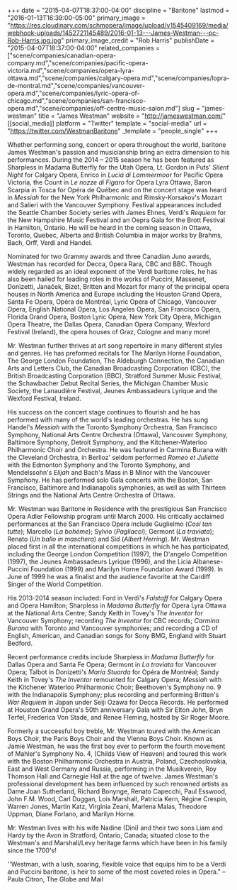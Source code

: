 +++
date = "2015-04-07T18:37:00-04:00"
discipline = "Baritone"
lastmod = "2016-01-13T16:39:00-05:00"
primary_image = "https://res.cloudinary.com/schmopera/image/upload/v1545409169/media/webhook-uploads/1452721145489/2016-01-13---James-Westman---pc-Rob-Harris.jpg.jpg"
primary_image_credit = "Rob Harris"
publishDate = "2015-04-07T18:37:00-04:00"
related_companies = ["scene/companies/canadian-opera-company.md","scene/companies/pacific-opera-victoria.md","scene/companies/opera-lyra-ottawa.md","scene/companies/calgary-opera.md","scene/companies/lopra-de-montral.md","scene/companies/vancouver-opera.md","scene/companies/lyric-opera-of-chicago.md","scene/companies/san-francisco-opera.md","scene/companies/off-centre-music-salon.md"]
slug = "james-westman"
title = "James Westman"
website = "http://jameswestman.com/"
[[social_media]]
platform = "Twitter"
template = "social-media"
url = "https://twitter.com/WestmanBaritone"
_template = "people_single"
+++

<p>
	Whether performing song, concert or opera throughout the world, baritone James Westman's passion and musicianship bring an extra dimension to his performances. During the 2014 – 2015 season he has been featured as Sharpless in Madama Butterfly for the Utah Opera, Lt. Gordon in Puts' <em>Silent Night</em> for Calgary Opera, Enrico in <em>Lucia di Lammermoo</em>r for Pacific Opera Victoria, the Count in <em>Le nozze di Figaro</em> for Opera Lyra Ottawa, Baron Scarpia in Tosca for Opéra de Québec and on the concert stage was heard in <em>Messiah</em> for the New York Philharmonic and Rimsky-Korsakov's Mozart and Salieri with the Vancouver Symphony. Festival appearances included the Seattle Chamber Society series with James Ehnes, Verdi's <em>Requiem</em> for the New Hampshire Music Festival and an Oepra Gala for the Brott Festival in Hamilton, Ontario. He will be heard in the coming season in Ottawa, Toronto, Quebec, Alberta and British Columbia in major works by Brahms, Bach, Orff, Verdi and Handel.
</p>
<p>
	Nominated for two Grammy awards and three Canadian Juno awards, Westman has recorded for Decca, Opera Rara, CBC and BBC. Though widely regarded as an ideal exponent of the Verdi baritone roles, he has also been hailed for leading roles in the works of Puccini, Massenet, Donizetti, Janaček, Bizet, Britten and Mozart for many of the principal opera houses in North America and Europe including the Houston Grand Opera, Santa Fe Opera, Opéra de Montréal, Lyric Opera of Chicago, Vancouver Opera, English National Opera, Los Angeles Opera, San Francisco Opera, Florida Grand Opera, Boston Lyric Opera, New York City Opera, Michigan Opera Theatre, the Dallas Opera, Canadian Opera Company, Wexford Festival (Ireland), the opera houses of Graz, Cologne and many more!
</p>
<p>
	Mr. Westman further thrives at art song repertoire in many different styles and genres. He has preformed recitals for The Marilyn Horne Foundation, The George London Foundation, The Aldeburgh Connection, the Canadian Arts and Letters Club, the Canadian Broadcasting Corporation (CBC), the British Broadcasting Corporation (BBC), Stratford Summer Music Festival, the Schawbacher Debut Recital Series, the Michigan Chamber Music Society, the Lanaudière Festival, Jeunes Ambassadeurs Lyrique and the Wexford Festival, Ireland.
</p>
<p>
	His success on the concert stage continues to flourish and he has performed with many of the world's leading orchestras. He has sung Handel's <em>Messiah</em> with the Toronto Symphony Orchestra, San Francisco Symphony, National Arts Centre Orchestra (Ottawa), Vancouver Symphony, Baltimore Symphony, Detroit Symphony, and the Kitchener-Waterloo Philharmonic Choir and Orchestra. He was featured in Carmina Burana with the Cleveland Orchestra, in Berlioz' seldom performed <em>Romeo et Juliette </em>with the Edmonton Symphony and the Toronto Symphony, and Mendelssohn's <em>Elijah</em> and Bach's Mass in B Minor with the Vancouver Symphony. He has performed solo Gala concerts with the Boston, San Francisco, Baltimore and Indianapolis symphonies, as well as with Thirteen Strings and the National Arts Centre Orchestra of Ottawa.
</p>
<p>
	Mr. Westman was Baritone in Residence with the prestigious San Francisco Opera Adler Fellowship program until March 2000. His critically acclaimed performances at the San Francisco Opera include Guglielmo (<em>Cosi tan tutte</em>); Marcello (<em>La bohème</em>); Sylvio (<em>Pagliacci</em>); Germont (<em>La traviata</em>); Renato (<em>Un ballo in maschera</em>) and Sid (<em>Albert Herring</em>). Mr. Westman placed first in all the international competitions in which he has participated, including the George London Competition (1997), the D'angelo Competition (1997), the Jeunes Ambassadeurs Lyrique (1996), and the Licia Albanese-Puccini Foundation (1999) and Marilyn Horne Foundation Award (1999). In June of 1999 he was a finalist and the audience favorite at the Cardiff Singer of the World Competition.
</p>
<p>
	His 2013-2014 season included: Ford in Verdi's <em>Falstaff</em> for Calgary Opera and Opera Hamilton; Sharpless in <em>Madama Butterfly</em> for Opera Lyra Ottawa at the National Arts Centre; Sandy Keith in Tovey's <em>The Inventor</em> for Vancouver Symphony; recording <em>The Inventor </em>for CBC records; <em>Carmina Burana</em> with Toronto and Vancouver symphonies; and recording a CD of English, American, and Canadian songs for Sony BMG, England with Stuart Bedford.
</p>
<p>
	Recent performance credits include Sharpless in<em> Madama Butterfly</em> for Dallas Opera and Santa Fe Opera; Germont in <em>La traviata</em> for Vancouver Opera; Talbot in Donizetti's <em>Maria Stuarda</em> for Opéra de Montréal; Sandy Keith in Tovey's <em>The Inventor</em> remounted for Calgary Opera; <em>Messiah</em> with the Kitchener Waterloo Philharmonic Choir; Beethoven's Symphony no. 9 with the Indianapolis Symphony; plus recording and performing Britten's <em>War Requiem</em> in Japan under Seiji Ozawa for Decca Records. He performed at Houston Grand Opera's 50th anniversary Gala with Sir Elton John, Bryn Terfel, Frederica Von Stade, and Renee Fleming, hosted by Sir Roger Moore.
</p>
<p>
	Formerly a successful boy treble, Mr. Westman toured with the American Boys Choir, the Paris Boys Choir and the Vienna Boys Choir. Known as Jamie Westman, he was the first boy ever to perform the fourth movement of Mahler's Symphony No. 4, (Childs View of Heaven) and toured this work with the Boston Philharmonic Orchestra in Austria, Poland, Czechoslovakia, East and West Germany and Russia, performing in the Musikverein, Roy Thomson Hall and Carnegie Hall at the age of twelve. James Westman's professional development has been influenced by such renowned artists as Dame Joan Sutherland, Richard Bonynge, Renato Capecchi, Paul Esswood, John F.M. Wood, Carl Duggan, Lois Marshall, Patricia Kern, Régine Crespin, Warren Jones, Martin Katz, Virginia Zeani, Marlena Malas, Theodore Uppman, Diane Forlano, and Marilyn Horne.
</p>
<p>
	Mr. Westman lives with his wife Nadine (Dini) and their two sons Liam and Hardy by the Avon in Stratford, Ontario, Canada; situated close to the Westman's and Marshall/Levy heritage farms which have been in his family since the 1700's!
</p>
<p>
	''Westman, with a lush, soaring, flexible voice that equips him to be a Verdi and Puccini baritone, is heir to some of the most coveted roles in Opera." – Paula Citron, The Globe and Mail
</p>
